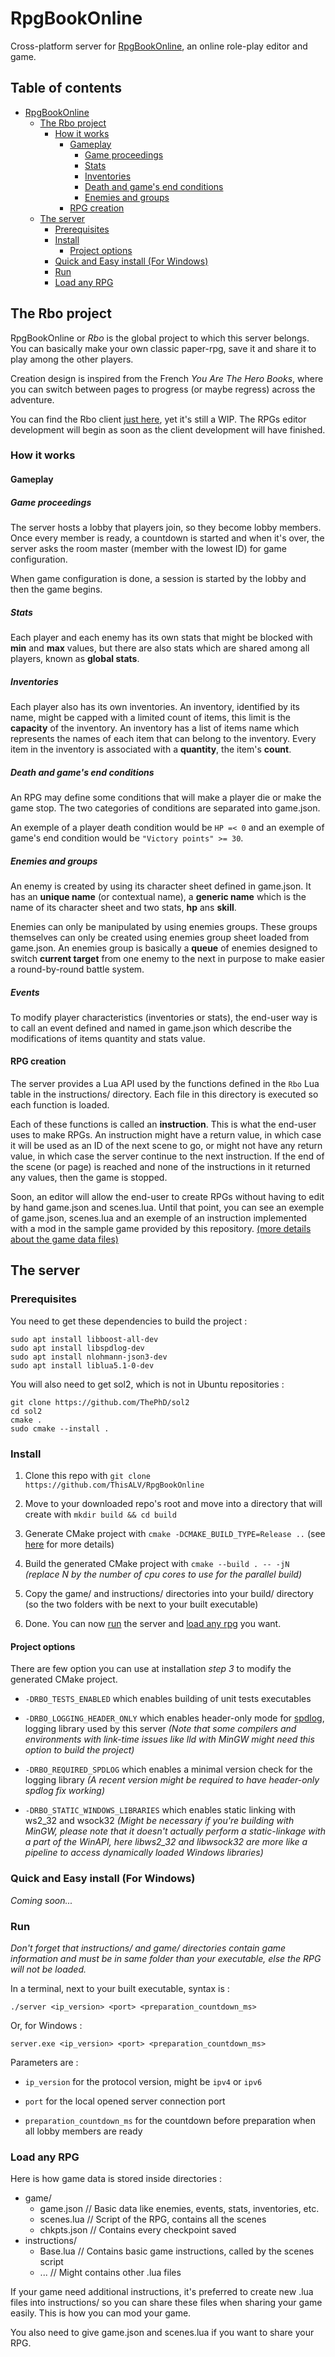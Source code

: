 # RpgBookOnline

Cross-platform server for [RpgBookOnline](#the-rbo-project), an online role-play editor and game.

## Table of contents

* [RpgBookOnline](#rpgbookonline)
    * [The Rbo project](#the-rbo-project)
        * [How it works](#how-it-works)
            * [Gameplay](#gameplay)
                * [Game proceedings](#game-proceedings)
                * [Stats](#stats)
                * [Inventories](#inventories)
                * [Death and game's end conditions](#death-and-games-end-conditions)
                * [Enemies and groups](#enemies-and-groups)
            * [RPG creation](#rpg-creation)
    * [The server](#the-server)
        * [Prerequisites](#prerequisites)
        * [Install](#install)
            * [Project options](#project-options)
        * [Quick and Easy install (For Windows)](#quick-and-easy-install-for-windows)
        * [Run](#run)
        * [Load any RPG](#load-any-rpg)


## The Rbo project

RpgBookOnline or *Rbo* is the global project to which this server belongs. You can basically make your own classic paper-rpg, save it and share it to play among the other players.

Creation design is inspired from the French *You Are The Hero Books*, where you can switch between pages to progress (or maybe regress) across the adventure.

You can find the Rbo client [just here](https://github.com/ThisALV/RboClient), yet it's still a WIP. The RPGs editor development will begin as soon as the client development will have finished.

### How it works

#### Gameplay

##### Game proceedings

The server hosts a lobby that players join, so they become lobby members. Once every member is ready, a countdown is started and when it's over, the server asks the room master (member with the lowest ID) for game configuration.

When game configuration is done, a session is started by the lobby and then the game begins.

##### Stats

Each player and each enemy has its own stats that might be blocked with **min** and **max** values, but there are also stats which are shared among all players, known as **global stats**.

##### Inventories

Each player also has its own inventories. An inventory, identified by its name, might be capped with a limited count of items, this limit is the **capacity** of the inventory.
An inventory has a list of items name which represents the names of each item that can belong to the inventory.
Every item in the inventory is associated with a **quantity**, the item's **count**.

##### Death and game's end conditions

An RPG may define some conditions that will make a player die or make the game stop. The two categories of conditions are separated into game.json.

An exemple of a player death condition would be `HP =< 0` and an exemple of game's end condition would be `"Victory points" >= 30`.

##### Enemies and groups

An enemy is created by using its character sheet defined in game.json. It has an **unique name** (or contextual name), a **generic name** which is the name of its character sheet and two stats, **hp** ans **skill**.

Enemies can only be manipulated by using enemies groups. These groups themselves can only be created using enemies group sheet loaded from game.json.
An enemies group is basically a **queue** of enemies designed to switch **current target** from one enemy to the next in purpose to make easier a round-by-round battle system.

##### Events

To modify player characteristics (inventories or stats), the end-user way is to call an event defined and named in game.json which describe the modifications of items quantity and stats value.

#### RPG creation

The server provides a Lua API used by the functions defined in the `Rbo` Lua table in the instructions/ directory. Each file in this directory is executed so each function is loaded.

Each of these functions is called an **instruction**. This is what the end-user uses to make RPGs. An instruction might have a return value, in which case it will be used as an ID of the next scene to go, or might not have any return value, in which case the server continue to the next instruction. If the end of the scene (or page) is reached and none of the instructions in it returned any values, then the game is stopped.

Soon, an editor will allow the end-user to create RPGs without having to edit by hand game.json and scenes.lua.
Until that point, you can see an exemple of game.json, scenes.lua and an exemple of an instruction implemented with a mod in the sample game provided by this repository. [(more details about the game data files)](#load-any-rpg)

## The server

### Prerequisites

You need to get these dependencies to build the project :

```shell
sudo apt install libboost-all-dev
sudo apt install libspdlog-dev
sudo apt install nlohmann-json3-dev
sudo apt install liblua5.1-0-dev
```

You will also need to get sol2, which is not in Ubuntu repositories :

```shell
git clone https://github.com/ThePhD/sol2
cd sol2
cmake .
sudo cmake --install .
```

### Install

1. Clone this repo with `git clone https://github.com/ThisALV/RpgBookOnline`

2. Move to your downloaded repo's root and move into a directory that will create with `mkdir build && cd build`

3. Generate CMake project with `cmake -DCMAKE_BUILD_TYPE=Release ..` (see [here](#project-options) for more details)

4. Build the generated CMake project with `cmake --build . -- -jN` *(replace N by the number of cpu cores to use for the parallel build)*

5. Copy the game/ and instructions/ directories into your build/ directory (so the two folders with be next to your built executable)

6. Done. You can now [run](#run) the server and [load any rpg](#load-any-rpg) you want.

#### Project options

There are few option you can use at installation *step 3* to modify the generated CMake project.

- `-DRBO_TESTS_ENABLED` which enables building of unit tests executables

- `-DRBO_LOGGING_HEADER_ONLY` which enables header-only mode for [spdlog](https://github.com/gabime/spdlog), logging library used by this server *(Note that some compilers and environments with link-time issues like lld with MinGW might need this option to build the project)*

- `-DRBO_REQUIRED_SPDLOG` which enables a minimal version check for the logging library *(A recent version might be required to have header-only spdlog fix working)*

- `-DRBO_STATIC_WINDOWS_LIBRARIES` which enables static linking with ws2_32 and wsock32 *(Might be necessary if you're building with MinGW, please note that it doesn't actually perform a static-linkage with a part of the WinAPI, here libws2_32 and libwsock32 are more like a pipeline to access dynamically loaded Windows libraries)*

### Quick and Easy install (For Windows)

*Coming soon...*

### Run

*Don't forget that instructions/ and game/ directories contain game information and must be in same folder than your executable, else the RPG will not be loaded.*

In a terminal, next to your built executable, syntax is :

    ./server <ip_version> <port> <preparation_countdown_ms>

Or, for Windows :

    server.exe <ip_version> <port> <preparation_countdown_ms>

Parameters are :

- `ip_version` for the protocol version, might be `ipv4` or `ipv6`

- `port` for the local opened server connection port

- `preparation_countdown_ms` for the countdown before preparation when all lobby members are ready

### Load any RPG

Here is how game data is stored inside directories :

- game/
    - game.json // Basic data like enemies, events, stats, inventories, etc.
    - scenes.lua // Script of the RPG, contains all the scenes
    - chkpts.json // Contains every checkpoint saved
- instructions/
    - Base.lua // Contains basic game instructions, called by the scenes script
    - ... // Might contains other .lua files

If your game need additional instructions, it's preferred to create new .lua files into instructions/ so you can share these files when sharing your game easily. This is how you can mod your game.

You also need to give game.json and scenes.lua if you want to share your RPG.
